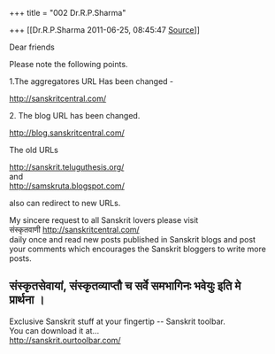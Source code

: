 +++
title = "002 Dr.R.P.Sharma"

+++
[[Dr.R.P.Sharma	2011-06-25, 08:45:47 [Source](https://groups.google.com/g/samskrita/c/FXMunzg_F_Q)]]



Dear friends

Please note the following points.

  
1.The aggregatores URL Has been changed -

<http://sanskritcentral.com/>

2\. The blog URL has been changed.

<http://blog.sanskritcentral.com/>

The old URLs

<http://sanskrit.teluguthesis.org/>  
and  
<http://samskruta.blogspot.com/>

also can redirect to new URLs.

My sincere request to all Sanskrit lovers please visit  
संस्कृतवाणी <http://sanskritcentral.com/>  
daily once and read new posts published in Sanskrit blogs and post  
your comments which encourages the Sanskrit bloggers to write more  
posts.

संस्कृतसेवायां, संस्कृतव्याप्तौ च सर्वे समभागिनः भवेयुः इति मे  
प्रार्थना ।  
--------------------------------------------------------------------------------------------------------------------------------------------------------------  
Exclusive Sanskrit stuff at your fingertip -- Sanskrit toolbar.  
You can download it at...  
<http://sanskrit.ourtoolbar.com/>  

